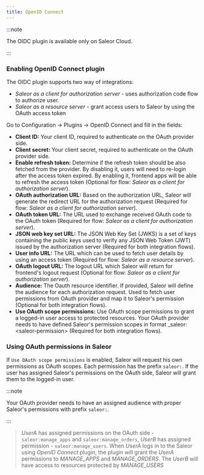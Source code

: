 ```yaml
---
title: OpenID Connect
---
```

:::note

 The OIDC plugin is available only on Saleor Cloud. 

:::

### Enabling OpenID Connect plugin

The OIDC plugin supports two way of integrations:
  - _Saleor as a client for authorization server_ - uses authorization code flow to authorize user.
  - _Saleor as a resource server_ - grant access users to Saleor by using the OAuth access token

Go to Configuration -> Plugins -> OpenID Connect and fill in the fields:

- **Client ID:** Your client ID, required to authenticate on the OAuth provider side.
- **Client secret:** Your client secret, required to authenticate on the OAuth provider side.
- **Enable refresh token:** Determine if the refresh token should be also fetched from the provider. By disabling it, users will need to re-login after the access token expired. By enabling it, frontend apps will be able to refresh the access token (Optional for flow: _Saleor as a client for authorization server_).
- **OAuth authorization URL:** Based on the authorization URL, Saleor will generate the redirect URL for the authorization request (Required for flow: _Saleor as a client for authorization server_).
- **OAuth token URL:** The URL used to exchange received OAuth code to the OAuth token (Required for flow: _Saleor as a client for authorization server_).
- **JSON web key set URL:** The JSON Web Key Set (JWKS) is a set of keys containing the public 
keys used to verify any JSON Web Token (JWT) issued by the authorization server (Required for both integration flows).
- **User info URL:** The URL which can be used to fetch user details by using an access token (Required for flow: _Saleor as a resource server_).
- **OAuth logout URL:** The logout URL which Saleor will return for frontend's logout request (Optional for flow: _Saleor as a client for authorization server_).
- **Audience:** The Oauth resource identifier. If provided, Saleor will define the audience for each authorization request.  Used to fetch user permissions from OAuth provider and map it to Saleor's permission (Optional for both integration flows).
- **Use OAuth scope permissions:** Use OAuth scope permissions to grant a logged-in user access to protected resources. Your OAuth provider needs to have defined Saleor's permission scopes in format _saleor:<saleor-permission\> (Required for both integration flows).


### Using OAuth permissions in Saleor

If `Use OAuth scope permissions` is enabled, Saleor will request his own permissions as OAuth scopes.  Each permission has the prefix `saleor:`.  If the user has assigned Saleor's permissions on the OAuth side, Saleor will grant them to the logged-in user.

:::note

Your OAuth provider needs to have an assigned audience with proper Saleor's permissions with prefix `saleor:`.

:::

>*UserA* has assigned permissions on the OAuth side - `saleor:manage_apps` and `saleor:manage_orders`, *UserB* has assigned 
> permission - `saleor:manage_users`. When *UserA* logs in to the Saleor using *OpenID Connect* plugin, the plugin will grant the *UserA*
> permissions to *MANAGE_APPS* and *MANAGE_ORDERS*. The *UserB* will have access to resources protected by *MANAGE_USERS*
